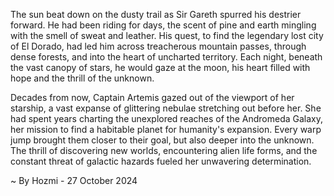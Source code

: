 
The sun beat down on the dusty trail as Sir Gareth spurred his destrier forward. He had been riding for days, the scent of pine and earth mingling with the smell of sweat and leather. His quest, to find the legendary lost city of El Dorado, had led him across treacherous mountain passes, through dense forests, and into the heart of uncharted territory. Each night, beneath the vast canopy of stars, he would gaze at the moon, his heart filled with hope and the thrill of the unknown.

Decades from now, Captain Artemis gazed out of the viewport of her starship, a vast expanse of glittering nebulae stretching out before her. She had spent years charting the unexplored reaches of the Andromeda Galaxy, her mission to find a habitable planet for humanity's expansion. Every warp jump brought them closer to their goal, but also deeper into the unknown. The thrill of discovering new worlds, encountering alien life forms, and the constant threat of galactic hazards fueled her unwavering determination.  

~ By Hozmi - 27 October 2024
